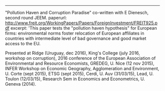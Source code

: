 ---
"Pollution Haven and Corruption Paradise" co-written with E Dienesch, second round JEEM.
paperurl: http://www.freit.org/WorkingPapers/Papers/ForeignInvestment/FREIT925.pdf
excerpt: 'This paper tests the "pollution haven hypothesis" for European firms: environmental norms foster relocation of European affiliates in countries with intermediate level of bad governance and good market access to the EU.

Presented at Ridge (Uruguay, dec 2016), King's College (july 2016, workshop on corruption), 2016 conference of the European Association of Environmental and Resource Economists, GREDEG, U. Nice (12 nov 2015), INFER Workshop on Economic Geography, Agglomeration and Environment, U. Corte (sept 2015), ETSG (sept 2015), Cerdi, U. Auv (31/03/15), Lead, U. Toulon (12/03/15), Research Sem in Economics and Econometrics, U. Geneva (2014). 

